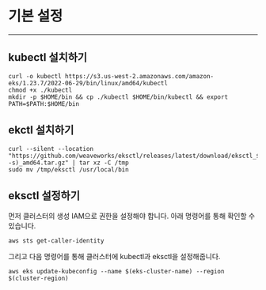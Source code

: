 # 기본 설정

***

## kubectl 설치하기

    curl -o kubectl https://s3.us-west-2.amazonaws.com/amazon-eks/1.23.7/2022-06-29/bin/linux/amd64/kubectl
    chmod +x ./kubectl
    mkdir -p $HOME/bin && cp ./kubectl $HOME/bin/kubectl && export PATH=$PATH:$HOME/bin

## ekctl 설치하기

    curl --silent --location "https://github.com/weaveworks/eksctl/releases/latest/download/eksctl_$(uname -s)_amd64.tar.gz" | tar xz -C /tmp
    sudo mv /tmp/eksctl /usr/local/bin  

## eksctl 설정하기


먼저 클러스터의 생성 IAM으로 권한을 설정해야 합니다. 아래 명령어를 통해 확인할 수 있습니다.


    aws sts get-caller-identity


그리고 다음 명령어를 통해 클러스터에 kubectl과 eksctl을 설정해줍니다.

    aws eks update-kubeconfig --name $(eks-cluster-name) --region $(cluster-region)
